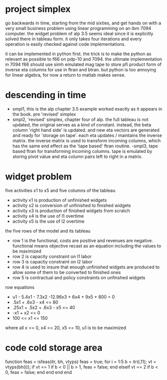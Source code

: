 # project simplex

go backwards in time, starting from the mid sixties, and get hands on with a very small business problem using linear programming on an ibm 7094 computer. the widget problem of alp 3.5 seems ideal since it is explicitly solved there in tableau form. it only takes four iterations and every operation is easily checked against code implementations.

it can be implemented in python first. the trick is to make the python as relevant as possible to f66 on pdp-10 and 7094. the ultimate implementation in 7094 f66 should use simh emulated mag tape to store pfi product form of inverse eta columns for use in ftran and btran. but python is too annoying for linear algebra, for now a return to matlab makes sense.

# descending in time

- smpl1, this is the alp chapter 3.5 example worked exactly as it appears in the book. pre 'revised' simplex
- smpl2, 'revised' simplex, chapter four of alp. the full tableau is not updated, the original serves as a kind of constant. instead, the beta column 'right hand side' is updated. and new eta vectors are generated and ready for 'storage on tape'. each eta updates / maintains the inverse matrix. the inverse matrix is used to transform incoming columns, which has the same end effect as the 'tape based' ftran routine.
-smpl3, tape based ftran for transforming incoming columns. tape is emulated by storing pivot value and eta column pairs left to right in a matrix.

# widget problem

five activities x1 to x5 and five columns of the tableau

- activity x1 is production of unfinished widgets
- activity x2 is conversion of unfinished to finished widgets
- activity x3 is production of finished widgets from scratch
- activity x4 is the use of l1 overtime
- activity x5 is the use of l2 overtime

the five rows of the model and its tableau

- row 1 is the functional, costs are positive and revenues are negative. functional means objective recast as an equation including the values to be maximized
- row 2 is capacity constraint on l1 labor
- row 3 is capactiy constraint on l2 labor
- row 4 is used to insure that enough unfinished widgets are produced to allow some of them to be converted to finished ones
- row 5 is contractual and policy constraints on unfinshed widgets

row equations

- u1 - 5.4x1 - 7.3x2 -12.96x3 + 6x4 + 9x5 + 800 = 0
- .5x1 + .6x3 - x4 <= 80
- .25x1 + .5x2 + .6x3 - x5 <= 40
- -x1 + x2 <= 0
- 100 <= x1 <= 150

where all x >= 0, x4 <= 20, x5 <= 10, u1 is to be maximized

# code cold storage area

function feas = isfeas(itr, bh, vtyps)
  feas = true;
  for i = 1:5
    b = itr(i,11);
    vt = vtyps(bh(i));
    if vt == 1
      if b < 0 || b > 1, feas = false; end
    elseif vt == 2
      if b < 0, feas = false; end
    end
  end
end
